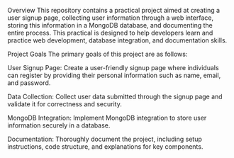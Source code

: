Overview
This repository contains a practical project aimed at creating a user signup page, collecting user information through a web interface, storing this information in a MongoDB database, and documenting the entire process. This practical is designed to help developers learn and practice web development, database integration, and documentation skills.

Project Goals
The primary goals of this project are as follows:

User Signup Page: Create a user-friendly signup page where individuals can register by providing their personal information such as name, email, and password.

Data Collection: Collect user data submitted through the signup page and validate it for correctness and security.

MongoDB Integration: Implement MongoDB integration to store user information securely in a database.

Documentation: Thoroughly document the project, including setup instructions, code structure, and explanations for key components.
